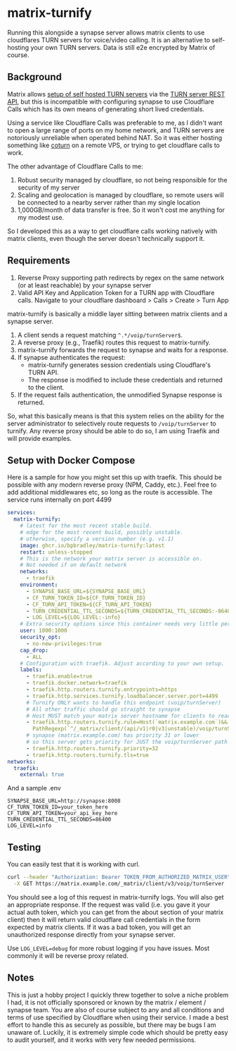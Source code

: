 # matrix-turnify

Running this alongside a synapse server allows matrix clients to use cloudflares TURN servers for voice/video calling.
It is an alternative to self-hosting your own TURN servers. Data is still e2e encrypted by Matrix of course.

## Background

Matrix allows [setup of self hosted TURN servers](https://element-hq.github.io/synapse/latest/turn-howto.html)
via the [TURN server REST API](https://tools.ietf.org/html/draft-uberti-behave-turn-rest-00), but this is incompatible
with configuring synapse to use Cloudflare Calls which has its own means of generating short lived credentials.

Using a service like Cloudflare Calls was preferable to me, as I didn't want to open a large range of ports on my home network,
and TURN servers are notoriously unreliable when operated behind NAT. So it was either hosting something like [coturn](https://github.com/coturn/coturn)
on a remote VPS, or trying to get cloudflare calls to work.

The other advantage of Cloudflare Calls to me:

1. Robust security managed by cloudflare, so not being responsible for the security of my server
2. Scaling and geolocation is managed by cloudflare, so remote users will be connected to a nearby server rather than my single location
3. 1,000GB/month of data transfer is free. So it won't cost me anything for my modest use.

So I developed this as a way to get cloudflare calls working natively with matrix clients, even though the server doesn't technically support it.

## Requirements

1. Reverse Proxy supporting path redirects by regex on the same network (or at least reachable) by your synapse server
2. Valid API Key and Application Token for a TURN app with Cloudflare calls. Navigate to your cloudflare dashboard > Calls > Create > Turn App

matrix-turnify is basically a middle layer sitting between matrix clients and a synapse server.

1. A client sends a request matching `^.*/voip/turnServer$`.
2. A reverse proxy (e.g., Traefik) routes this request to matrix-turnify.
3. matrix-turnify forwards the request to synapse and waits for a response.
4. If synapse authenticates the request:
   - matrix-turnify generates session credentials using Cloudflare's TURN API.
   - The response is modified to include these credentials and returned to the client.
5. If the request fails authentication, the unmodified Synapse response is returned.

So, what this basically means is that this system relies on the ability for the server administrator to selectively route requests to `/voip/turnServer`
to turnify. Any reverse proxy should be able to do so, I am using Traefik and will provide examples.

## Setup with Docker Compose

Here is a sample for how you might set this up with traefik. This should be possible with any modern reverse proxy (NPM, Caddy, etc.).
Feel free to add additional middlewares etc, so long as the route is accessible. The service runs internally on port 4499

```yaml
services:
  matrix-turnify:
    # latest for the most recent stable build.
    # edge for the most recent build, possibly unstable.
    # otherwise, specify a version number (e.g. v1.1)
    image: ghcr.io/bpbradley/matrix-turnify:latest
    restart: unless-stopped
    # This is the network your matrix server is accessible on. 
    # Not needed if on default network
    networks:
      - traefik
    environment:
      - SYNAPSE_BASE_URL=${SYNAPSE_BASE_URL}
      - CF_TURN_TOKEN_ID=${CF_TURN_TOKEN_ID}
      - CF_TURN_API_TOKEN=${CF_TURN_API_TOKEN}
      - TURN_CREDENTIAL_TTL_SECONDS=${TURN_CREDENTIAL_TTL_SECONDS:-86400}
      - LOG_LEVEL=${LOG_LEVEL:-info}
    # Extra security options since this container needs very little permissions
    user: 1000:1000
    security_opt:
      - no-new-privileges:true
    cap_drop:
      - ALL
    # Configuration with traefik. Adjust according to your own setup. 
    labels:
      - traefik.enable=true
      - traefik.docker.network=traefik
      - traefik.http.routers.turnify.entrypoints=https
      - traefik.http.services.turnify.loadbalancer.server.port=4499
      # Turnify ONLY wants to handle this endpoint (voip/turnServer)
      # All other traffic should go straight to synapse
      # Host MUST match your matrix server hostname for clients to reach
      - traefik.http.routers.turnify.rule=Host(`matrix.example.com`)&&
        PathRegexp(`^/_matrix/client/(api/v1|r0|v3|unstable)/voip/turnServer$`)
      # synapse (matrix.example.com) has priority 31 or lower
      # so this server gets priority for JUST the voip/turnServer path above
      - traefik.http.routers.turnify.priority=32 
      - traefik.http.routers.turnify.tls=true
networks:
  traefik:
    external: true
```

And a sample .env

```env
SYNAPSE_BASE_URL=http://synapse:8008 
CF_TURN_TOKEN_ID=your_token_here
CF_TURN_API_TOKEN=your_api_key_here
TURN_CREDENTIAL_TTL_SECONDS=86400
LOG_LEVEL=info
```

## Testing

You can easily test that it is working with curl.

 ```sh
 curl --header "Authorization: Bearer TOKEN_FROM_AUTHORIZED_MATRIX_USER" \
   -X GET https://matrix.example.com/_matrix/client/v3/voip/turnServer
 ```

You should see a log of this request in matrix-turnify logs. You will also get an appropriate response. If the request was valid (i.e. you gave it your
actual auth token, which you can get from the about section of your matrix client) then it will return valid cloudflare call credentials in the form
expected by matrix clients. If it was a bad token, you will get an unauthorized response directly from your synapse server.

Use `LOG_LEVEL=debug` for more robust logging if you have issues. Most commonly it will be reverse proxy related.

## Notes

This is just a hobby project I quickly threw together to solve a niche problem I had, it is not officially sponsored or known by the matrix / element / synapse
team. You are also of course subject to any and all conditions and terms of use specified by Cloudflare when using their service. I made a best effort to handle this
as securely as possible, but there may be bugs I am unaware of. Luckily, it is extremely simple code which should be pretty easy to audit yourself, and it works with
very few needed permissions.

